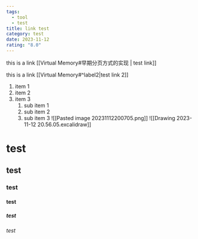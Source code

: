 ```yaml
---
tags:
  - tool
  - test
title: link test
category: test
date: 2023-11-12
rating: "8.0"
---
```


this is a link [[Virtual Memory#早期分页方式的实现 | test link]] 

this is a link [[Virtual Memory#^label2|test link 2]] 

1. item 1
2. item 2
3. item 3
	1. sub item 1
	2. sub item 2
	3. sub item 3
![[Pasted image 20231112200705.png]]
![[Drawing 2023-11-12 20.56.05.excalidraw]]

# test
## test
### test
#### test
##### test
###### test

